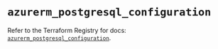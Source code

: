 # `azurerm_postgresql_configuration`

Refer to the Terraform Registry for docs: [`azurerm_postgresql_configuration`](https://registry.terraform.io/providers/hashicorp/azurerm/4.44.0/docs/resources/postgresql_configuration).
